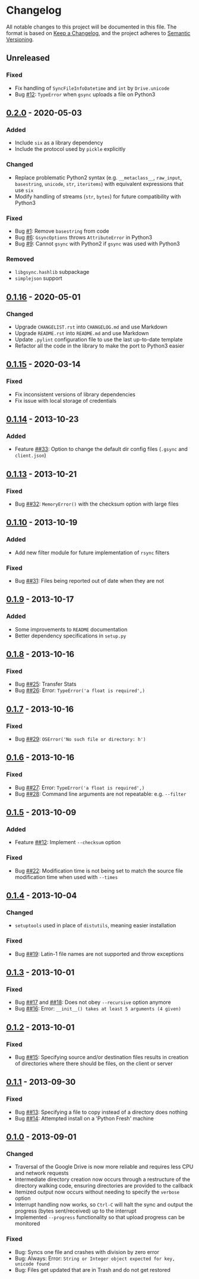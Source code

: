 # Changelog

All notable changes to this project will be documented in this file. The format
is based on [Keep a Changelog](https://keepachangelog.com/en/1.0.0/), and the
project adheres to [Semantic Versioning](https://semver.org/spec/v2.0.0.html).

## Unreleased

### Fixed
- Fix handling of `SyncFileInfoDatetime` and `int` by `Drive.unicode`
- Bug [#12]: `TypeError` when `gsync` uploads a file on Python3

## [0.2.0] - 2020-05-03

### Added
- Include `six` as a library dependency
- Include the protocol used by `pickle` explicitly

### Changed
- Replace problematic Python2 syntax (e.g. `__metaclass__`, `raw_input`,
  `basestring`, `unicode`, `str`, `iteritems`) with equivalent expressions
  that use `six`
- Modify handling of streams (`str`, `bytes`) for future compatibility
  with Python3

### Fixed
- Bug [#1]: Remove `basestring` from code
- Bug [#6]: `GsyncOptions` throws `AttributeError` in Python3
- Bug [#9]: Cannot `gsync` with Python2 if `gsync` was used with Python3

### Removed
- `libgsync.hashlib` subpackage
- `simplejson` support

## [0.1.16] - 2020-05-01

### Changed
- Upgrade `CHANGELIST.rst` into `CHANGELOG.md` and use Markdown
- Upgrade `README.rst` into `README.md` and use Markdown
- Update `.pylint` configuration file to use the last up-to-date template
- Refactor all the code in the library to make the port to Python3 easier

## [0.1.15] - 2020-03-14

### Fixed
- Fix inconsistent versions of library dependencies
- Fix issue with local storage of credentials

## [0.1.14] - 2013-10-23

### Added
- Feature [##33]: Option to change the default dir config files (`.gsync` and
  `client.json`) 

## [0.1.13] - 2013-10-21

### Fixed
- Bug [##32]: `MemoryError()` with the checksum option with large files

## [0.1.10] - 2013-10-19

### Added
- Add new filter module for future implementation of `rsync` filters

### Fixed
- Bug [##31]: Files being reported out of date when they are not

## [0.1.9] - 2013-10-17

### Added
- Some improvements to `README` documentation
- Better dependency specifications in `setup.py`

## [0.1.8] - 2013-10-16

### Fixed
- Bug [##25]: Transfer Stats
- Bug [##26]: Error: `TypeError('a float is required',)`

## [0.1.7] - 2013-10-16

### Fixed
- Bug [##29]: `OSError('No such file or directory: h')`

## [0.1.6] - 2013-10-16

### Fixed
- Bug [##27]: Error: `TypeError('a float is required',)`
- Bug [##28]: Command line arguments are not repeatable: e.g. `--filter`

## [0.1.5] - 2013-10-09

### Added
- Feature [##12]: Implement `--checksum` option

### Fixed
- Bug [##22]: Modification time is not being set to match the source
  file modification time when used with `--times` 

## [0.1.4] - 2013-10-04

### Changed
- `setuptools` used in place of `distutils`, meaning easier installation

### Fixed
- Bug [##19]: Latin-1 file names are not supported and throw exceptions

## [0.1.3] - 2013-10-01

### Fixed
- Bug [##17] and [##18]: Does not obey `--recursive` option anymore
- Bug [##16]: Error: `__init__() takes at least 5 arguments (4 given)`

## [0.1.2] - 2013-10-01

### Fixed
- Bug [##15]: Specifying source and/or destination files results in creation
  of directories where there should be files, on the client or server

## [0.1.1] - 2013-09-30

### Fixed
- Bug [##13]: Specifying a file to copy instead of a directory does nothing
- Bug [##14]: Attempted install on a 'Python Fresh' machine

## [0.1.0] - 2013-09-01

### Changed
- Traversal of the Google Drive is now more reliable and requires less CPU
  and network requests
- Intermediate directory creation now occurs through a restructure of the
  directory walking code, ensuring directories are provided to the callback
- Itemized output now occurs without needing to specify the `verbose` option
- Interrupt handling now works, so `Ctrl-C` will halt the sync and output the
  progress (bytes sent/received) up to the interrupt
- Implemented `--progress` functionality so that upload progress can be
  monitored

### Fixed
- Bug: Syncs one file and crashes with division by zero error
- Bug: Always: Error:
  `String or Integer object expected for key, unicode found`
- Bug: Files get updated that are in Trash and do not get restored


[0.2.0]:
https://github.com/molinav/gsync/compare/v0.1.16...v0.2.0
[0.1.16]:
https://github.com/molinav/gsync/compare/v0.1.15...v0.1.16
[0.1.15]:
https://github.com/molinav/gsync/compare/759d7dc9...v0.1.15
[0.1.14]:
https://github.com/iwonbigbro/gsync/compare/01625671...759d7dc9
[0.1.13]:
https://github.com/iwonbigbro/gsync/compare/c7bec5ac...01625671
[0.1.10]:
https://github.com/iwonbigbro/gsync/compare/f38abf44...c7bec5ac
[0.1.9]:
https://github.com/iwonbigbro/gsync/compare/fe37e4fd...f38abf44
[0.1.8]:
https://github.com/iwonbigbro/gsync/compare/b11e2f8a...fe37e4fd
[0.1.7]:
https://github.com/iwonbigbro/gsync/compare/ada55a5c...b11e2f8a
[0.1.6]:
https://github.com/iwonbigbro/gsync/compare/5575a3ff...ada55a5c
[0.1.5]:
https://github.com/iwonbigbro/gsync/compare/2f2ce186...5575a3ff
[0.1.4]:
https://github.com/iwonbigbro/gsync/compare/8aee2d8b...2f2ce186
[0.1.3]:
https://github.com/iwonbigbro/gsync/compare/236bb255...8aee2d8b
[0.1.2]:
https://github.com/iwonbigbro/gsync/compare/50dea079...236bb255
[0.1.1]:
https://github.com/iwonbigbro/gsync/compare/5abf8886...50dea079
[0.1.0]:
https://github.com/iwonbigbro/gsync/commit/5abf8886


[#12]:
https://github.com/molinav/gsync/issues/12
[#9]:
https://github.com/molinav/gsync/issues/9
[#6]:
https://github.com/molinav/gsync/issues/6
[#1]:
https://github.com/molinav/gsync/issues/1
[##33]:
https://github.com/iwonbigbro/gsync/issues/33
[##32]:
https://github.com/iwonbigbro/gsync/issues/32
[##31]:
https://github.com/iwonbigbro/gsync/issues/31
[##29]:
https://github.com/iwonbigbro/gsync/issues/29
[##28]:
https://github.com/iwonbigbro/gsync/issues/28
[##27]:
https://github.com/iwonbigbro/gsync/issues/27
[##26]:
https://github.com/iwonbigbro/gsync/issues/26
[##25]:
https://github.com/iwonbigbro/gsync/issues/25
[##22]:
https://github.com/iwonbigbro/gsync/issues/22
[##19]:
https://github.com/iwonbigbro/gsync/issues/19
[##18]:
https://github.com/iwonbigbro/gsync/issues/18
[##17]:
https://github.com/iwonbigbro/gsync/issues/17
[##16]:
https://github.com/iwonbigbro/gsync/issues/16
[##15]:
https://github.com/iwonbigbro/gsync/issues/15
[##14]:
https://github.com/iwonbigbro/gsync/issues/14
[##13]:
https://github.com/iwonbigbro/gsync/issues/13
[##12]:
https://github.com/iwonbigbro/gsync/issues/12
